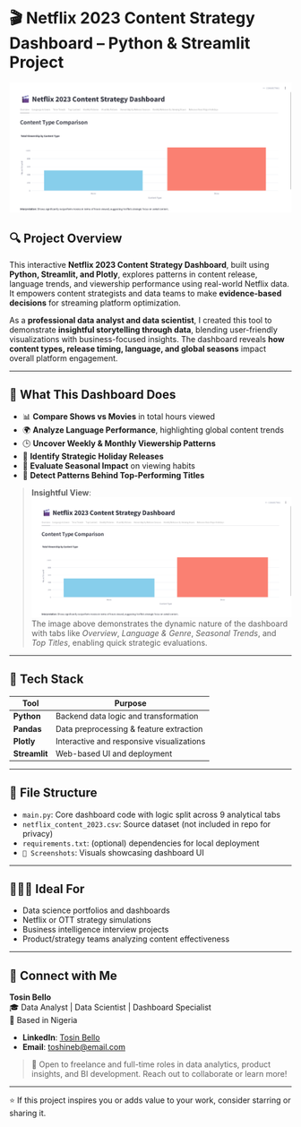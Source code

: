 # 🎬 Netflix 2023 Content Strategy Dashboard – Python & Streamlit Project

![Netflix Dashboard Overview](./Screenshot%202025-07-04%20172422.png)

## 🔍 Project Overview

This interactive **Netflix 2023 Content Strategy Dashboard**, built using **Python, Streamlit, and Plotly**, explores patterns in content release, language trends, and viewership performance using real-world Netflix data. It empowers content strategists and data teams to make **evidence-based decisions** for streaming platform optimization.

As a **professional data analyst and data scientist**, I created this tool to demonstrate **insightful storytelling through data**, blending user-friendly visualizations with business-focused insights. The dashboard reveals **how content types, release timing, language, and global seasons** impact overall platform engagement.

---

## 🧠 What This Dashboard Does

- 📊 **Compare Shows vs Movies** in total hours viewed
- 🌍 **Analyze Language Performance**, highlighting global content trends
- 🕒 **Uncover Weekly & Monthly Viewership Patterns**
- 📅 **Identify Strategic Holiday Releases**
- 🔄 **Evaluate Seasonal Impact** on viewing habits
- 🧠 **Detect Patterns Behind Top-Performing Titles**

> **Insightful View**: ![](./Screenshot%202025-07-04%20172422.png)  
> The image above demonstrates the dynamic nature of the dashboard with tabs like *Overview*, *Language & Genre*, *Seasonal Trends*, and *Top Titles*, enabling quick strategic evaluations.

---

## 🚀 Tech Stack

| Tool       | Purpose                                 |
|------------|-----------------------------------------|
| **Python** | Backend data logic and transformation   |
| **Pandas** | Data preprocessing & feature extraction |
| **Plotly** | Interactive and responsive visualizations|
| **Streamlit** | Web-based UI and deployment          |

---

## 📁 File Structure

- `main.py`: Core dashboard code with logic split across 9 analytical tabs
- `netflix_content_2023.csv`: Source dataset (not included in repo for privacy)
- `requirements.txt`: (optional) dependencies for local deployment
- `📸 Screenshots`: Visuals showcasing dashboard UI

---

## 👩🏾‍💼 Ideal For

- Data science portfolios and dashboards
- Netflix or OTT strategy simulations
- Business intelligence interview projects
- Product/strategy teams analyzing content effectiveness

---

## 🔗 Connect with Me

**Tosin Bello**  
🎓 Data Analyst | Data Scientist | Dashboard Specialist  
📍 Based in Nigeria

- **LinkedIn**: [Tosin Bello](https://www.linkedin.com/in/tosinbellofin)  
- **Email**: toshineb@email.com

> 💬 Open to freelance and full-time roles in data analytics, product insights, and BI development. Reach out to collaborate or learn more!

---

⭐ If this project inspires you or adds value to your work, consider starring or sharing it.
